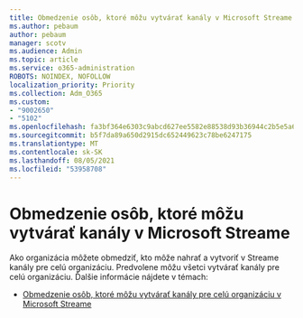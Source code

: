 ```yaml
---
title: Obmedzenie osôb, ktoré môžu vytvárať kanály v Microsoft Streame
ms.author: pebaum
author: pebaum
manager: scotv
ms.audience: Admin
ms.topic: article
ms.service: o365-administration
ROBOTS: NOINDEX, NOFOLLOW
localization_priority: Priority
ms.collection: Adm_O365
ms.custom:
- "9002650"
- "5102"
ms.openlocfilehash: fa3bf364e6303c9abcd627ee5582e88538d93b36944c2b5e5a6e1bedeee630cc
ms.sourcegitcommit: b5f7da89a650d2915dc652449623c78be6247175
ms.translationtype: MT
ms.contentlocale: sk-SK
ms.lasthandoff: 08/05/2021
ms.locfileid: "53958708"
---
```

# <a name="restrict-who-can-create-channels-in-microsoft-stream"></a>Obmedzenie osôb, ktoré môžu vytvárať kanály v Microsoft Streame

Ako organizácia môžete obmedziť, kto môže nahrať a vytvoriť v Streame kanály pre celú organizáciu. Predvolene môžu všetci vytvárať kanály pre celú organizáciu. Ďalšie informácie nájdete v témach:

- [Obmedzenie osôb, ktoré môžu vytvárať kanály pre celú organizáciu v Microsoft Streame](https://docs.microsoft.com/stream/restrict-companywide-channels)
